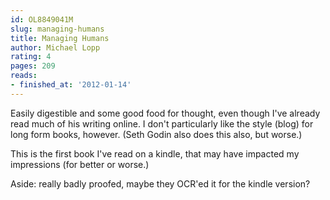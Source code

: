 ```yaml
---
id: OL8849041M
slug: managing-humans
title: Managing Humans
author: Michael Lopp
rating: 4
pages: 209
reads:
- finished_at: '2012-01-14'
---
```

Easily digestible and some good food for thought, even though I've already read much of his writing online. I don't particularly like the style (blog) for long form books, however. (Seth Godin also does this also, but worse.)

This is the first book I've read on a kindle, that may have impacted my impressions (for better or worse.)

Aside: really badly proofed, maybe they OCR'ed it for the kindle version?
